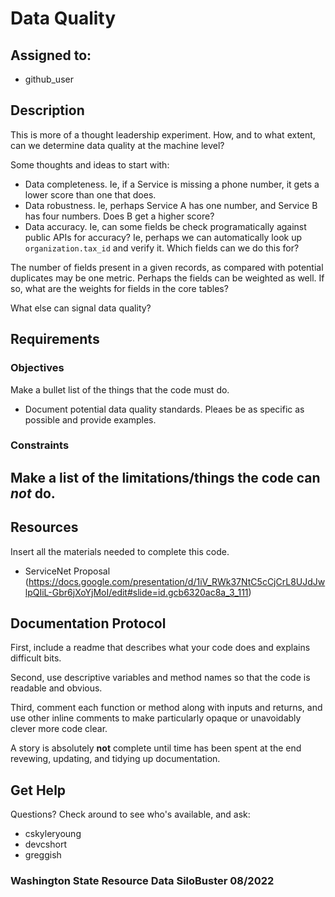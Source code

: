 # Data Quality

## Assigned to:
- github_user

## Description
This is more of a thought leadership experiment. How, and to what extent, can we determine data quality at the machine level?

Some thoughts and ideas to start with:
- Data completeness. Ie, if a Service is missing a phone number, it gets a lower score than one that does.
- Data robustness. Ie, perhaps Service A has one number, and Service B has four numbers. Does B get a higher score?
- Data accuracy. Ie, can some fields be check programatically against public APIs for accuracy? Ie, perhaps we can automatically look up `organization.tax_id` and verify it. Which fields can we do this for?

The number of fields present in a given records, as compared with potential duplicates may be one metric. Perhaps the fields can be weighted as well. If so, what are the weights for fields in the core tables?

What else can signal data quality?

## Requirements

### Objectives
Make a bullet list of the things that the code must do.
- Document potential data quality standards. Pleaes be as specific as possible and provide examples.

### Constraints
Make a list of the limitations/things the code can _not_ do.
- 

## Resources
Insert all the materials needed to complete this code.
- ServiceNet Proposal (https://docs.google.com/presentation/d/1iV_RWk37NtC5cCjCrL8UJdJwlpQIiL-Gbr6jXoYjMoI/edit#slide=id.gcb6320ac8a_3_111)

## Documentation Protocol
First, include a readme that describes what your code does and explains difficult bits.

Second, use descriptive variables and method names so that the code is readable and obvious.

Third, comment each function or method along with inputs and returns, and use other inline comments to make particularly opaque or unavoidably clever more code clear.

A story is absolutely __not__ complete until time has been spent at the end revewing, updating, and tidying up documentation.

## Get Help
Questions? Check around to see who's available, and ask:
- cskyleryoung
- devcshort
- greggish

### Washington State Resource Data SiloBuster 08/2022